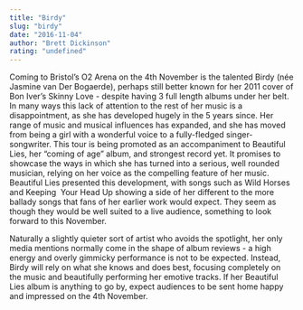 ```yaml
---
title: "Birdy"
slug: "birdy"
date: "2016-11-04"
author: "Brett Dickinson"
rating: "undefined"
---
```


Coming to Bristol’s O2 Arena on the 4th November is the talented Birdy (née Jasmine van Der Bogaerde), perhaps still better known for her 2011 cover of Bon Iver’s Skinny Love - despite having 3 full length albums under her belt. In many ways this lack of attention to the rest of her music is a disappointment, as she has developed hugely in the 5 years since. Her range of music and musical influences has expanded, and she has moved from being a girl with a wonderful voice to a fully-fledged singer-songwriter. This tour is being promoted as an accompaniment to Beautiful Lies, her “coming of age” album, and strongest record yet. It promises to showcase the ways in which she has turned into a serious, well rounded musician, relying on her voice as the compelling feature of her music. Beautiful Lies presented this development, with songs such as Wild Horses and Keeping  Your Head Up showing a side of her different to the more ballady songs that fans of her earlier work would expect. They seem as though they would be well suited to a live audience, something to look forward to this November.

Naturally a slightly quieter sort of artist who avoids the spotlight, her only media mentions normally come in the shape of album reviews - a high energy and overly gimmicky performance is not to be expected. Instead, Birdy will rely on what she knows and does best, focusing completely on the music and beautifully performing her emotive tracks. If her Beautiful Lies album is anything to go by, expect audiences to be sent home happy and impressed on the 4th November.
